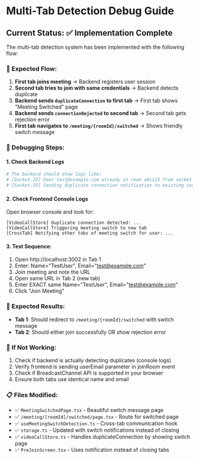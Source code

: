# Multi-Tab Detection Debug Guide

## Current Status: ✅ Implementation Complete

The multi-tab detection system has been implemented with the following flow:

### 🔄 Expected Flow:

1. **First tab joins meeting** → Backend registers user session
2. **Second tab tries to join with same credentials** → Backend detects duplicate
3. **Backend sends `duplicateConnection` to first tab** → First tab shows "Meeting Switched" page
4. **Backend sends `connectionRejected` to second tab** → Second tab gets rejection error
5. **First tab navigates to `/meeting/{roomId}/switched`** → Shows friendly switch message

### 🐛 Debugging Steps:

#### 1. Check Backend Logs

```powershell
# The backend should show logs like:
# [Socket.IO] User test@example.com already in room abc123 from socket xyz
# [Socket.IO] Sending duplicate connection notification to existing socket
```

#### 2. Check Frontend Console Logs

Open browser console and look for:

```
[VideoCallStore] Duplicate connection detected: ...
[VideoCallStore] Triggering meeting switch to new tab
[CrossTab] Notifying other tabs of meeting switch for user: ...
```

#### 3. Test Sequence:

1. Open http://localhost:3002 in Tab 1
2. Enter: Name="TestUser", Email="test@example.com"
3. Join meeting and note the URL
4. Open same URL in Tab 2 (new tab)
5. Enter EXACT same Name="TestUser", Email="test@example.com"
6. Click "Join Meeting"

### 🎯 Expected Results:

- **Tab 1**: Should redirect to `/meeting/{roomId}/switched` with switch message
- **Tab 2**: Should either join successfully OR show rejection error

### 🔧 If Not Working:

1. Check if backend is actually detecting duplicates (console logs)
2. Verify frontend is sending userEmail parameter in joinRoom event
3. Check if BroadcastChannel API is supported in your browser
4. Ensure both tabs use identical name and email

### 📋 Files Modified:

- ✅ `MeetingSwitchedPage.tsx` - Beautiful switch message page
- ✅ `/meeting/[roomId]/switched/page.tsx` - Route for switched page
- ✅ `useMeetingSwitchDetection.ts` - Cross-tab communication hook
- ✅ `storage.ts` - Updated with switch notifications instead of closing
- ✅ `videoCallStore.ts` - Handles duplicateConnection by showing switch page
- ✅ `PreJoinScreen.tsx` - Uses notification instead of closing tabs
